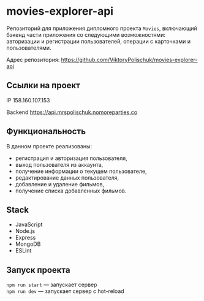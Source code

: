 # movies-explorer-api

Репозиторий для приложения дипломного проекта `Movies`, включающий бэкенд части приложения со следующими возможностями: авторизации и регистрации пользователей, операции с карточками и пользователями. 
  
Адрес репозитория: https://github.com/ViktoryPolischuk/movies-explorer-api

## Ссылки на проект

IP 158.160.107.153

Backend https://api.mrspolischuk.nomoreparties.co

## Функциональность
В данном проекте реализованы:
* регистрация и авторизация пользователя,
* выход пользователя из аккаунта,
* получение информации о текущем пользователе,
* редактирование данных пользователя,
* добавление и удаление фильмов,
* получение списка добавленных фильмов.

## Stack
* JavaScript
* Node.js
* Express
* MongoDB
* ESLint

## Запуск проекта
`npm run start` — запускает сервер   
`npm run dev` — запускает сервер с hot-reload
